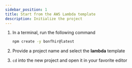 ```yaml
---
sidebar_position: 1
title: Start from the AWS Lambda template
description: Initialize the project
---
```


1. In a terminal, run the following command

   ```bash
   npm create -y bonfhir@latest
   ```

2. Provide a project name and select the **lambda** template
3. `cd` into the new project and open it in your favorite editor
